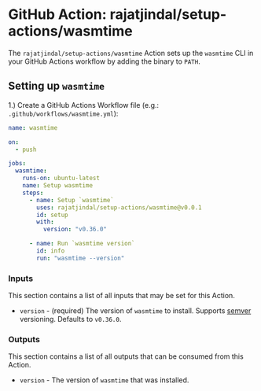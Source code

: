 # GitHub Action: rajatjindal/setup-actions/wasmtime

The `rajatjindal/setup-actions/wasmtime` Action sets up the `wasmtime` CLI in your GitHub Actions workflow by adding the binary to `PATH`.

## Setting up `wasmtime` 

1.) Create a GitHub Actions Workflow file (e.g.: `.github/workflows/wasmtime.yml`):

```yaml
name: wasmtime

on:
  - push

jobs:
  wasmtime:
    runs-on: ubuntu-latest
    name: Setup wasmtime
    steps:
      - name: Setup `wasmtime`
        uses: rajatjindal/setup-actions/wasmtime@v0.0.1
        id: setup
        with:
          version: "v0.36.0"

      - name: Run `wasmtime version`
        id: info
        run: "wasmtime --version"
```

### Inputs

This section contains a list of all inputs that may be set for this Action.

- `version` - (required) The version of `wasmtime` to install. Supports [semver](https://www.npmjs.com/package/semver) versioning. Defaults to `v0.36.0`.

### Outputs

This section contains a list of all outputs that can be consumed from this Action.

- `version` -  The version of `wasmtime` that was installed.

